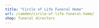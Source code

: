 ```yaml
---
title: "Circle of Life Funeral Home"
url: /camden/circle-of-life-funeral-home/
shop: funeral directors
---
```

